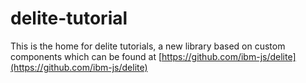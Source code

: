 delite-tutorial
===============

This is the home for delite tutorials, a new library based on custom components which can be found at [https://github.com/ibm-js/delite](https://github.com/ibm-js/delite)
